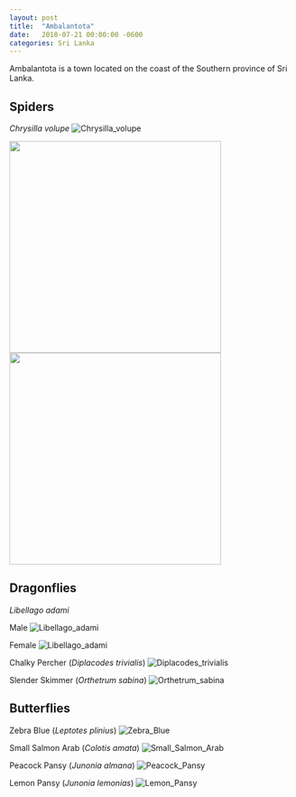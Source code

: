 ```yaml
---
layout: post
title:  "Ambalantota"
date:   2018-07-21 00:00:00 -0600
categories: Sri Lanka
---
```


Ambalantota is a town located on the coast of the Southern province of Sri Lanka.



## Spiders

_Chrysilla volupe_
![Chrysilla_volupe](/assets/Ambalantota/Chrysilla_volupe.jpg)

<img src="/assets/Ambalantota/Chrysilla_volupe2.jpg"  width="375" height="375">  <img src="/assets/Ambalantota/Chrysilla_volupe3.jpg"  width="375" height="375">

## Dragonflies
	
_Libellago adami_

Male
![Libellago_adami](/assets/Ambalantota/Libellago_adami.jpg)

Female
![Libellago_adami](/assets/Ambalantota/Libellago_adami2.jpg)

Chalky Percher (_Diplacodes trivialis_)
![Diplacodes_trivialis](/assets/Ambalantota/Diplacodes_trivialis.jpg)

Slender Skimmer (_Orthetrum sabina_)
![Orthetrum_sabina](/assets/Ambalantota/Orthetrum_sabina.jpg)

## Butterflies

Zebra Blue (_Leptotes plinius_)
![Zebra_Blue](/assets/Ambalantota/Zebra_Blue.jpg)

Small Salmon Arab (_Colotis amata_)
![Small_Salmon_Arab](/assets/Ambalantota/Small_Salmon_Arab.jpg)

Peacock Pansy (_Junonia almana_)
![Peacock_Pansy](/assets/Ambalantota/Peacock_Pansy.jpg)

Lemon Pansy (_Junonia lemonias_)
![Lemon_Pansy](/assets/Ambalantota/Lemon_Pansy.jpg)